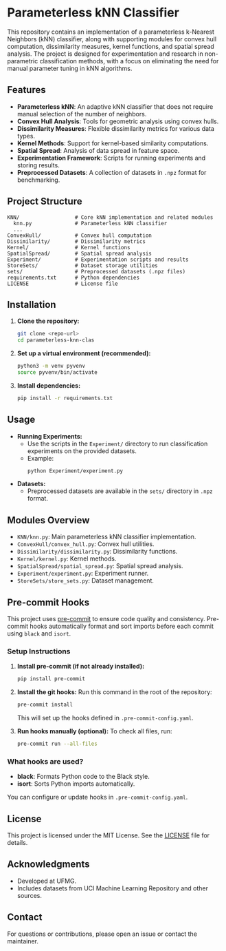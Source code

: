 # Parameterless kNN Classifier

This repository contains an implementation of a parameterless k-Nearest Neighbors (kNN) classifier, along with supporting modules for convex hull computation, dissimilarity measures, kernel functions, and spatial spread analysis. The project is designed for experimentation and research in non-parametric classification methods, with a focus on eliminating the need for manual parameter tuning in kNN algorithms.

## Features
- **Parameterless kNN**: An adaptive kNN classifier that does not require manual selection of the number of neighbors.
- **Convex Hull Analysis**: Tools for geometric analysis using convex hulls.
- **Dissimilarity Measures**: Flexible dissimilarity metrics for various data types.
- **Kernel Methods**: Support for kernel-based similarity computations.
- **Spatial Spread**: Analysis of data spread in feature space.
- **Experimentation Framework**: Scripts for running experiments and storing results.
- **Preprocessed Datasets**: A collection of datasets in `.npz` format for benchmarking.

## Project Structure
```
KNN/                  # Core kNN implementation and related modules
  knn.py              # Parameterless kNN classifier
  ...
ConvexHull/           # Convex hull computation
Dissimilarity/        # Dissimilarity metrics
Kernel/               # Kernel functions
SpatialSpread/        # Spatial spread analysis
Experiment/           # Experimentation scripts and results
StoreSets/            # Dataset storage utilities
sets/                 # Preprocessed datasets (.npz files)
requirements.txt      # Python dependencies
LICENSE               # License file
```

## Installation
1. **Clone the repository:**
   ```bash
   git clone <repo-url>
   cd parameterless-knn-clas
   ```
2. **Set up a virtual environment (recommended):**
   ```bash
   python3 -m venv pyvenv
   source pyvenv/bin/activate
   ```
3. **Install dependencies:**
   ```bash
   pip install -r requirements.txt
   ```

## Usage
- **Running Experiments:**
  - Use the scripts in the `Experiment/` directory to run classification experiments on the provided datasets.
  - Example:
    ```bash
    python Experiment/experiment.py
    ```
- **Datasets:**
  - Preprocessed datasets are available in the `sets/` directory in `.npz` format.

## Modules Overview
- `KNN/knn.py`: Main parameterless kNN classifier implementation.
- `ConvexHull/convex_hull.py`: Convex hull utilities.
- `Dissimilarity/dissimilarity.py`: Dissimilarity functions.
- `Kernel/kernel.py`: Kernel methods.
- `SpatialSpread/spatial_spread.py`: Spatial spread analysis.
- `Experiment/experiment.py`: Experiment runner.
- `StoreSets/store_sets.py`: Dataset management.

## Pre-commit Hooks
This project uses [pre-commit](https://pre-commit.com/) to ensure code quality and consistency. Pre-commit hooks automatically format and sort imports before each commit using `black` and `isort`.

### Setup Instructions
1. **Install pre-commit (if not already installed):**
   ```bash
   pip install pre-commit
   ```
2. **Install the git hooks:**
   Run this command in the root of the repository:
   ```bash
   pre-commit install
   ```
   This will set up the hooks defined in `.pre-commit-config.yaml`.

3. **Run hooks manually (optional):**
   To check all files, run:
   ```bash
   pre-commit run --all-files
   ```

### What hooks are used?
- **black**: Formats Python code to the Black style.
- **isort**: Sorts Python imports automatically.

You can configure or update hooks in `.pre-commit-config.yaml`.

## License
This project is licensed under the MIT License. See the [LICENSE](LICENSE) file for details.

## Acknowledgments
- Developed at UFMG.
- Includes datasets from UCI Machine Learning Repository and other sources.

## Contact
For questions or contributions, please open an issue or contact the maintainer.
